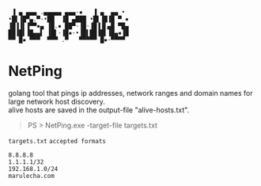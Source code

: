 ```
 ▐ ▄ ▄▄▄ .▄▄▄▄▄ ▄▄▄·▪   ▐ ▄  ▄▄ • 
•█▌▐█▀▄.▀·•██  ▐█ ▄███ •█▌▐█▐█ ▀ ▪
▐█▐▐▌▐▀▀▪▄ ▐█.▪ ██▀·▐█·▐█▐▐▌▄█ ▀█▄
██▐█▌▐█▄▄▌ ▐█▌·▐█▪·•▐█▌██▐█▌▐█▄▪▐█
▀▀ █▪ ▀▀▀  ▀▀▀ .▀   ▀▀▀▀▀ █▪·▀▀▀▀
```
# NetPing
golang tool that pings ip addresses, network ranges and domain names for large network host discovery.\
alive hosts are saved in the output-file "alive-hosts.txt".

>PS > NetPing.exe -target-file targets.txt

`targets.txt` `accepted formats`
```
8.8.8.8
1.1.1.1/32
192.168.1.0/24
marulecha.com
```
